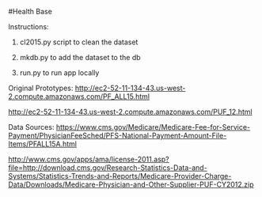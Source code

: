 #Health Base

Instructions:

1. cl2015.py script to clean the dataset

2. mkdb.py to add the dataset to the db

3. run.py to run app locally


Original Prototypes: 
http://ec2-52-11-134-43.us-west-2.compute.amazonaws.com/PF_ALL15.html

http://ec2-52-11-134-43.us-west-2.compute.amazonaws.com/PUF_12.html

Data Sources: 
https://www.cms.gov/Medicare/Medicare-Fee-for-Service-Payment/PhysicianFeeSched/PFS-National-Payment-Amount-File-Items/PFALL15A.html

http://www.cms.gov/apps/ama/license-2011.asp?file=http://download.cms.gov/Research-Statistics-Data-and-Systems/Statistics-Trends-and-Reports/Medicare-Provider-Charge-Data/Downloads/Medicare-Physician-and-Other-Supplier-PUF-CY2012.zip